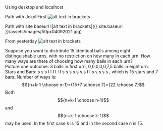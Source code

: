 ---
---

Using desktop and localhost

Path with JekyllFirst
![alt text in brackets](/JekyllFirst/assets/images/50px04092021.jpg)  


Path with site baseurl
![alt text in brackets]({{ site.baseurl }}/assets/images/50px04092021.jpg)

 
From yesterday
![alt text in brackets](/JekyllFirst/assets/images/IMGabout50by40px03092021.jpg)  

Suppose you want to distribute 15 identical balls among eight distinguishable urns, with no restriction on how many in each urn. How many ways are there of choosing how many balls in each urn?  
Picture one outcome: 3 balls in first urn, 0,0,0,0,0,7,5 balls in eight urn.  
Stars and Bars: s s s I I I I I I s s s s s s s I I s s s s s , which is 15 stars and 7 bars.
Number of ways is: $${n+k-1 \choose n-1}={15+7 \choose 7}={22 \choose 7}$$
Both $${n+k-1 \choose n-1}$$ and $${n+k-1 \choose k-1}$$ may be used. In the first case k is 15 and in the second case n is 15.  